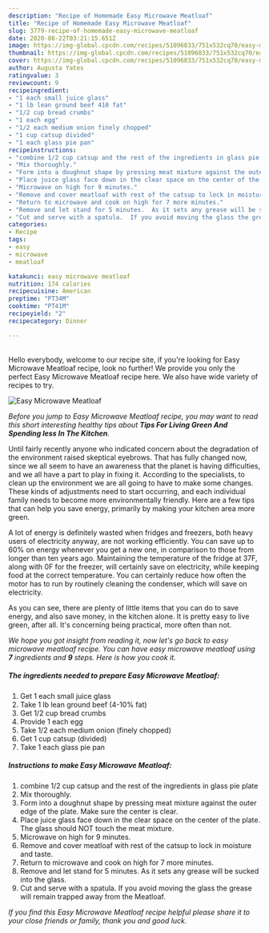 ```yaml
---
description: "Recipe of Homemade Easy Microwave Meatloaf"
title: "Recipe of Homemade Easy Microwave Meatloaf"
slug: 3779-recipe-of-homemade-easy-microwave-meatloaf
date: 2020-08-22T03:21:15.651Z
image: https://img-global.cpcdn.com/recipes/51096833/751x532cq70/easy-microwave-meatloaf-recipe-main-photo.jpg
thumbnail: https://img-global.cpcdn.com/recipes/51096833/751x532cq70/easy-microwave-meatloaf-recipe-main-photo.jpg
cover: https://img-global.cpcdn.com/recipes/51096833/751x532cq70/easy-microwave-meatloaf-recipe-main-photo.jpg
author: Augusta Yates
ratingvalue: 3
reviewcount: 9
recipeingredient:
- "1 each small juice glass"
- "1 lb lean ground beef 410 fat"
- "1/2 cup bread crumbs"
- "1 each egg"
- "1/2 each medium onion finely chopped"
- "1 cup catsup divided"
- "1 each glass pie pan"
recipeinstructions:
- "combine 1/2 cup catsup and the rest of the ingredients in glass pie plate"
- "Mix thoroughly."
- "Form into a doughnut shape by pressing meat mixture against the outer edge of the plate.  Make sure the center is clear."
- "Place juice glass face down in the clear space on the center of the plate.  The glass should NOT touch the meat mixture."
- "Microwave on high for 9 minutes."
- "Remove and cover meatloaf with rest of the catsup to lock in moisture and taste."
- "Return to microwave and cook on high for 7 more minutes."
- "Remove and let stand for 5 minutes.  As it sets any grease will be sucked into the glass."
- "Cut and serve with a spatula.  If you avoid moving the glass the grease will remain trapped away from the Meatloaf."
categories:
- Recipe
tags:
- easy
- microwave
- meatloaf

katakunci: easy microwave meatloaf 
nutrition: 174 calories
recipecuisine: American
preptime: "PT34M"
cooktime: "PT41M"
recipeyield: "2"
recipecategory: Dinner

---
```

<br>
Hello everybody, welcome to our recipe site, if you're looking for Easy Microwave Meatloaf recipe, look no further! We provide you only the perfect Easy Microwave Meatloaf recipe here. We also have wide variety of recipes to try.
<br>


![Easy Microwave Meatloaf](https://img-global.cpcdn.com/recipes/51096833/751x532cq70/easy-microwave-meatloaf-recipe-main-photo.jpg)

<i>Before you jump to Easy Microwave Meatloaf recipe, you may want to read this short interesting healthy tips about 
<strong>Tips For Living Green And Spending less In The Kitchen</strong>.</i>
</br>

Until fairly recently anyone who indicated concern about the degradation of the environment raised skeptical eyebrows. That has fully changed now, since we all seem to have an awareness that the planet is having difficulties, and we all have a part to play in fixing it. According to the specialists, to clean up the environment we are all going to have to make some changes. These kinds of adjustments need to start occurring, and each individual family needs to become more environmentally friendly. Here are a few tips that can help you save energy, primarily by making your kitchen area more green.

A lot of energy is definitely wasted when fridges and freezers, both heavy users of electricity anyway, are not working efficiently. You can save up to 60% on energy whenever you get a new one, in comparison to those from longer than ten years ago. Maintaining the temperature of the fridge at 37F, along with 0F for the freezer, will certainly save on electricity, while keeping food at the correct temperature. You can certainly reduce how often the motor has to run by routinely cleaning the condenser, which will save on electricity.

As you can see, there are plenty of little items that you can do to save energy, and also save money, in the kitchen alone. It is pretty easy to live green, after all. It's concerning being practical, more often than not.


<i>We hope you got insight from reading it, now let's go back to easy microwave meatloaf recipe. You can have easy microwave meatloaf using <strong>7</strong> ingredients and <strong>9</strong> steps. Here is how you cook it.
</i>

##### The ingredients needed to prepare Easy Microwave Meatloaf:

1. Get 1 each small juice glass
1. Take 1 lb lean ground beef (4-10% fat)
1. Get 1/2 cup bread crumbs
1. Provide 1 each egg
1. Take 1/2 each medium onion (finely chopped)
1. Get 1 cup catsup (divided)
1. Take 1 each glass pie pan


##### Instructions to make Easy Microwave Meatloaf:

1. combine 1/2 cup catsup and the rest of the ingredients in glass pie plate
1. Mix thoroughly.
1. Form into a doughnut shape by pressing meat mixture against the outer edge of the plate.  Make sure the center is clear.
1. Place juice glass face down in the clear space on the center of the plate.  The glass should NOT touch the meat mixture.
1. Microwave on high for 9 minutes.
1. Remove and cover meatloaf with rest of the catsup to lock in moisture and taste.
1. Return to microwave and cook on high for 7 more minutes.
1. Remove and let stand for 5 minutes.  As it sets any grease will be sucked into the glass.
1. Cut and serve with a spatula.  If you avoid moving the glass the grease will remain trapped away from the Meatloaf.


<i>If you find this Easy Microwave Meatloaf recipe helpful please share it to your close friends or family, thank you and good luck.</i>
